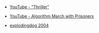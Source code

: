 
- [YouTube - &#34;Thriller&#34;](/2007/07/youtube-thriller/)

- [YouTube - Algorithm March with Prisoners](/2007/07/youtube-algorithm-march-with-prisoners/)

- [explodingdog 2004](/2004/11/explodingdog-2004/)
